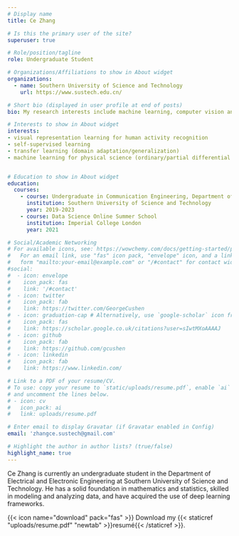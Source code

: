 ```yaml
---
# Display name
title: Ce Zhang

# Is this the primary user of the site?
superuser: true

# Role/position/tagline
role: Undergraduate Student

# Organizations/Affiliations to show in About widget
organizations:
  - name: Southern University of Science and Technology
    url: https://www.sustech.edu.cn/

# Short bio (displayed in user profile at end of posts)
bio: My research interests include machine learning, computer vision and AI for physical science.

# Interests to show in About widget
interests:
- visual representation learning for human activity recognition
- self-supervised learning
- transfer learning (domain adaptation/generalization)
- machine learning for physical science (ordinary/partial differential equations)


# Education to show in About widget
education:
  courses:
    - course: Undergraduate in Communication Engineering, Department of Electronic and Electrical Engineering
      institution: Southern University of Science and Technology
      year: 2019-2023
    - course: Data Science Online Summer School
      institution: Imperial College London
      year: 2021

# Social/Academic Networking
# For available icons, see: https://wowchemy.com/docs/getting-started/page-builder/#icons
#   For an email link, use "fas" icon pack, "envelope" icon, and a link in the
#   form "mailto:your-email@example.com" or "/#contact" for contact widget.
#social:
#  - icon: envelope
#    icon_pack: fas
#    link: '/#contact'
#  - icon: twitter
#    icon_pack: fab
#    link: https://twitter.com/GeorgeCushen
#  - icon: graduation-cap # Alternatively, use `google-scholar` icon from `ai` icon pack
#    icon_pack: fas
#    link: https://scholar.google.co.uk/citations?user=sIwtMXoAAAAJ
#  - icon: github
#    icon_pack: fab
#    link: https://github.com/gcushen
#  - icon: linkedin
#    icon_pack: fab
#    link: https://www.linkedin.com/

# Link to a PDF of your resume/CV.
# To use: copy your resume to `static/uploads/resume.pdf`, enable `ai` icons in `params.toml`,
# and uncomment the lines below.
# - icon: cv
#   icon_pack: ai
#   link: uploads/resume.pdf

# Enter email to display Gravatar (if Gravatar enabled in Config)
email: 'zhangce.sustech@gmail.com'

# Highlight the author in author lists? (true/false)
highlight_name: true
---
```


Ce Zhang is currently an undergraduate student in the Department of Electrical and Electronic Engineering at Southern
University of Science and Technology. He has a solid foundation in mathematics and statistics, skilled in
modeling and analyzing data, and have acquired the use of deep learning frameworks.

{{< icon name="download" pack="fas" >}} Download my {{< staticref "uploads/resume.pdf" "newtab" >}}resumé{{< /staticref >}}.
